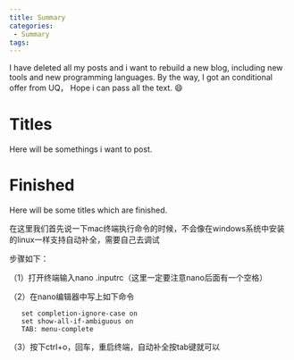 ```yaml
---
title: Summary
categories:
 - Summary
tags:
---
```


I have deleted all my posts and i want to rebuild a new blog, including new tools and new programming languages. 
By the way, I got an conditional offer from UQ， Hope i can pass all the text. :smile:

# Titles

Here will be somethings i want to post. 

# Finished

Here will be some titles which are finished.

在这里我们首先说一下mac终端执行命令的时候，不会像在windows系统中安装的linux一样支持自动补全，需要自己去调试

步骤如下：


（1）打开终端输入nano .inputrc（这里一定要注意nano后面有一个空格）

（2）在nano编辑器中写上如下命令

       set completion-ignore-case on
       set show-all-if-ambiguous on
       TAB: menu-complete

（3）按下ctrl+o，回车，重启终端，自动补全按tab键就可以